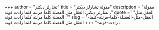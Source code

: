 +++
author = "تشارلز ديكتر"
title = "مقولة تشارلز ديكتر"
description = "مقولة تشارلز ديكتر: العقل مثل العضلة كلما مرنته كلما زادت قوته ."
quote = '''العقل مثل العضلة كلما مرنته كلما زادت قوته .''' 
slug = "العقل-مثل-العضلة-كلما-مرنته-كلما-زادت-قوته-"
+++
العقل مثل العضلة كلما مرنته كلما زادت قوته .
